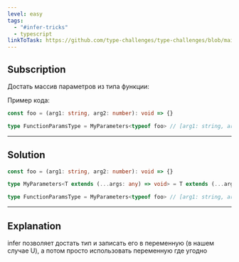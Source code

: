 ```yaml
---
level: easy
tags:
  - "#infer-tricks"
  - typescript
linkToTask: https://github.com/type-challenges/type-challenges/blob/main/questions/03312-easy-parameters/README.md
---
```

## Subscription

Достать массив параметров из типа функции:

Пример кода:

```typescript
const foo = (arg1: string, arg2: number): void => {}

type FunctionParamsType = MyParameters<typeof foo> // [arg1: string, arg2: number]
```

---
## Solution

```typescript
const foo = (arg1: string, arg2: number): void => {}

type MyParameters<T extends (...args: any) => void> = T extends (...args: infer U) => void ? U : never;

type FunctionParamsType = MyParameters<typeof foo> // [arg1: string, arg2: number]
```

---
## Explanation

infer позволяет достать тип и записать его в переменную (в нашем случае U), а потом просто использовать переменную где угодно